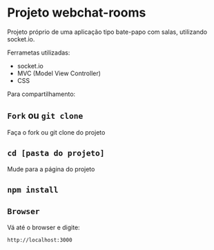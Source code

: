 # Projeto webchat-rooms

Projeto próprio de uma aplicação tipo bate-papo com salas, utilizando socket.io.

Ferrametas utilizadas:
  - socket.io
  - MVC (Model View Controller)
  - CSS

Para compartilhamento:

## `Fork` ou `git clone`

Faça o fork ou git clone do projeto

## `cd [pasta do projeto]`

Mude para a página do projeto

## `npm install`

## `Browser`

Vá até o browser e digite:

````
http://localhost:3000
````
